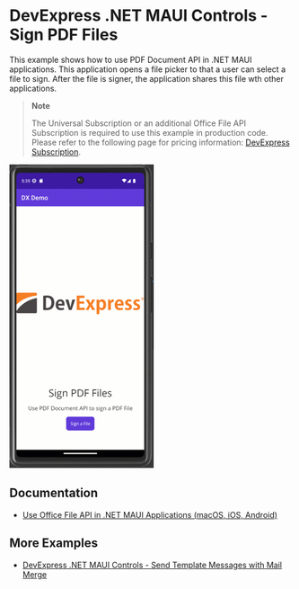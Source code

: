 # DevExpress .NET MAUI Controls - Sign PDF Files

This example shows how to use PDF Document API in .NET MAUI applications. This application opens a file picker to that a user can select a file to sign. After the file is signer, the application shares this file wth other applications.

> **Note**
>
> The Universal Subscription or an additional Office File API Subscription is required to use this example in production code. Please refer to the following page for pricing information: [DevExpress Subscription](https://www.devexpress.com/Subscriptions/).

![maui application with office file api](./media/image.gif)

## Documentation

* [Use Office File API in .NET MAUI Applications (macOS, iOS, Android)](https://docs.devexpress.com/OfficeFileAPI/404423/use-pdf-document-api-in-net-maui-applications)

## More Examples

* [DevExpress .NET MAUI Controls - Send Template Messages with Mail Merge](https://github.com/DevExpress-Examples/maui-mail-merge)
